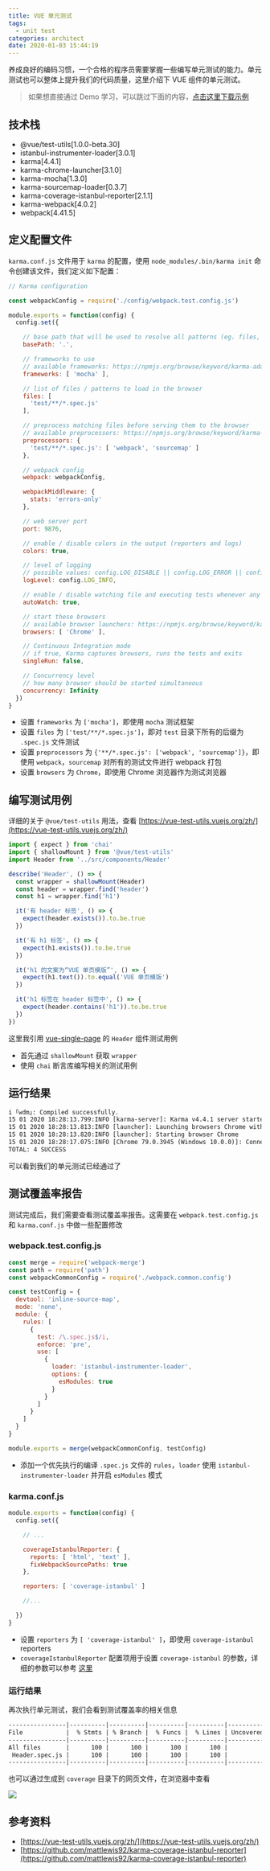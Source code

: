 ```yaml
---
title: VUE 单元测试
tags:
  - unit test
categories: architect
date: 2020-01-03 15:44:19
---
```



养成良好的编码习惯，一个合格的程序员需要掌握一些编写单元测试的能力。单元测试也可以整体上提升我们的代码质量，这里介绍下 VUE 组件的单元测试。

<!--more-->

> 如果想直接通过 Demo 学习，可以跳过下面的内容，[点击这里下载示例](https://github.com/cntanglijun/vue-boilerplate/archive/master.zip)

## 技术栈

* @vue/test-utils[1.0.0-beta.30]
* istanbul-instrumenter-loader[3.0.1]
* karma[4.4.1]
* karma-chrome-launcher[3.1.0]
* karma-mocha[1.3.0]
* karma-sourcemap-loader[0.3.7]
* karma-coverage-istanbul-reporter[2.1.1]
* karma-webpack[4.0.2]
* webpack[4.41.5]

## 定义配置文件

`karma.conf.js` 文件用于 `karma` 的配置，使用 `node_modules/.bin/karma init` 命令创建该文件，我们定义如下配置：

```js
// Karma configuration

const webpackConfig = require('./config/webpack.test.config.js')

module.exports = function(config) {
  config.set({

    // base path that will be used to resolve all patterns (eg. files, exclude)
    basePath: '.',

    // frameworks to use
    // available frameworks: https://npmjs.org/browse/keyword/karma-adapter
    frameworks: [ 'mocha' ],

    // list of files / patterns to load in the browser
    files: [
      'test/**/*.spec.js'
    ],

    // preprocess matching files before serving them to the browser
    // available preprocessors: https://npmjs.org/browse/keyword/karma-preprocessor
    preprocessors: {
      'test/**/*.spec.js': [ 'webpack', 'sourcemap' ]
    },

    // webpack config
    webpack: webpackConfig,

    webpackMiddleware: {
      stats: 'errors-only'
    },

    // web server port
    port: 9876,

    // enable / disable colors in the output (reporters and logs)
    colors: true,

    // level of logging
    // possible values: config.LOG_DISABLE || config.LOG_ERROR || config.LOG_WARN || config.LOG_INFO || config.LOG_DEBUG
    logLevel: config.LOG_INFO,

    // enable / disable watching file and executing tests whenever any file changes
    autoWatch: true,

    // start these browsers
    // available browser launchers: https://npmjs.org/browse/keyword/karma-launcher
    browsers: [ 'Chrome' ],

    // Continuous Integration mode
    // if true, Karma captures browsers, runs the tests and exits
    singleRun: false,

    // Concurrency level
    // how many browser should be started simultaneous
    concurrency: Infinity
  })
}
```

* 设置 `frameworks` 为 `['mocha']`，即使用 `mocha` 测试框架
* 设置 `files` 为 `['test/**/*.spec.js']`，即对 `test` 目录下所有的后缀为 `.spec.js` 文件测试
* 设置 `preprocessors` 为 `{'**/*.spec.js': ['webpack', 'sourcemap']}`，即使用 `webpack`，`sourcemap` 对所有的测试文件进行 webpack 打包
* 设置 `browsers` 为 `Chrome`，即使用 Chrome 浏览器作为测试浏览器

## 编写测试用例

详细的关于 `@vue/test-utils` 用法，查看 [https://vue-test-utils.vuejs.org/zh/](https://vue-test-utils.vuejs.org/zh/)

```js
import { expect } from 'chai'
import { shallowMount } from '@vue/test-utils'
import Header from '../src/components/Header'

describe('Header', () => {
  const wrapper = shallowMount(Header)
  const header = wrapper.find('header')
  const h1 = wrapper.find('h1')

  it('有 header 标签', () => {
    expect(header.exists()).to.be.true
  })

  it('有 h1 标签', () => {
    expect(h1.exists()).to.be.true
  })

  it('h1 的文案为“VUE 单页模版”', () => {
    expect(h1.text()).to.equal('VUE 单页模版')
  })

  it('h1 标签在 header 标签中', () => {
    expect(header.contains('h1')).to.be.true
  })
})
```

这里我引用 [vue-single-page](https://github.com/cntanglijun/web-building-boilerplates/blob/master/vue-single-page/src/components/Header/index.vue) 的 `Header` 组件测试用例

* 首先通过 `shallowMount` 获取 `wrapper`
* 使用 `chai` 断言库编写相关的测试用例

## 运行结果

```txt
i ｢wdm｣: Compiled successfully.
15 01 2020 18:28:13.799:INFO [karma-server]: Karma v4.4.1 server started at http://0.0.0.0:9876/
15 01 2020 18:28:13.813:INFO [launcher]: Launching browsers Chrome with concurrency unlimited
15 01 2020 18:28:13.820:INFO [launcher]: Starting browser Chrome
15 01 2020 18:28:17.075:INFO [Chrome 79.0.3945 (Windows 10.0.0)]: Connected on socket PUKPz4iBuFzeVNSsAAAA with id 91716917
TOTAL: 4 SUCCESS
```

可以看到我们的单元测试已经通过了

## 测试覆盖率报告

测试完成后，我们需要查看测试覆盖率报告。这需要在 `webpack.test.config.js` 和 `karma.conf.js` 中做一些配置修改

### webpack.test.config.js

```js
const merge = require('webpack-merge')
const path = require('path')
const webpackCommonConfig = require('./webpack.common.config')

const testConfig = {
  devtool: 'inline-source-map',
  mode: 'none',
  module: {
    rules: [
      {
        test: /\.spec.js$/i,
        enforce: 'pre',
        use: [
          {
            loader: 'istanbul-instrumenter-loader',
            options: {
              esModules: true
            }
          }
        ]
      }
    ]
  }
}

module.exports = merge(webpackCommonConfig, testConfig)
```

* 添加一个优先执行的编译 `.spec.js` 文件的 `rules`，`loader` 使用 `istanbul-instrumenter-loader` 并开启 `esModules` 模式

### karma.conf.js

```js
module.exports = function(config) {
  config.set({

    // ...

    coverageIstanbulReporter: {
      reports: [ 'html', 'text' ],
      fixWebpackSourcePaths: true
    },

    reporters: [ 'coverage-istanbul' ]

    //...

  })
}
```

* 设置 `reporters` 为 `[ 'coverage-istanbul' ]`，即使用 `coverage-istanbul` reporters
* `coverageIstanbulReporter` 配置项用于设置 `coverage-istanbul` 的参数，详细的参数可以参考 [这里](https://github.com/mattlewis92/karma-coverage-istanbul-reporter#configuration)

### 运行结果

再次执行单元测试，我们会看到测试覆盖率的相关信息

```txt
----------------|----------|----------|----------|----------|-------------------|
File            |  % Stmts | % Branch |  % Funcs |  % Lines | Uncovered Line #s |
----------------|----------|----------|----------|----------|-------------------|
All files       |      100 |      100 |      100 |      100 |                   |
 Header.spec.js |      100 |      100 |      100 |      100 |                   |
----------------|----------|----------|----------|----------|-------------------|
```

也可以通过生成到 `coverage` 目录下的网页文件，在浏览器中查看

![](./coverage.png)

## 参考资料

* [https://vue-test-utils.vuejs.org/zh/](https://vue-test-utils.vuejs.org/zh/)
* [https://github.com/mattlewis92/karma-coverage-istanbul-reporter](https://github.com/mattlewis92/karma-coverage-istanbul-reporter)

